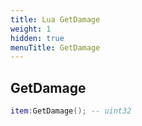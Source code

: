 ```yaml
---
title: Lua GetDamage
weight: 1
hidden: true
menuTitle: GetDamage
---
```

## GetDamage
```lua
item:GetDamage(); -- uint32
```